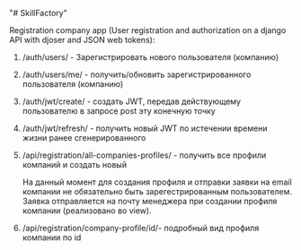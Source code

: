 "# SkillFactory"


Registration company app (User registration and authorization on a django API with djoser and JSON web tokens):

1. /auth/users/	- Зарегистрировать нового пользователя (компанию)

2. /auth/users/me/	- получить/обновить зарегистрированного пользователя (компанию)

3. /auth/jwt/create/ - создать JWT, передав действующему пользователю в запросе post эту конечную точку

4. /auth/jwt/refresh/ -	получить новый JWT по истечении времени жизни ранее сгенерированного

5. /api/registration/all-companies-profiles/	- получить все профили компаний и создать новый
    
    На данный момент для создания профиля и отправки заявки на email компании не обязательно быть зарегестрированным пользователем. 
    Заявка отправляется на почту менеджера при создании профиля компании (реализовано вo view).
    
6. /api/registration/company-profile/id/- подробный вид профиля компании по id